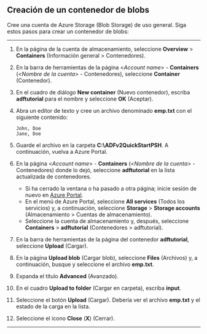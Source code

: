 

## Creación de un contenedor de blobs





Cree una cuenta de Azure Storage (Blob Storage) de uso general. Siga estos pasos para crear un contenedor de blobs:

------

1. En la página de la cuenta de almacenamiento, seleccione **Overview** > **Containers** (Información general > Contenedores).

2. En la barra de herramientas de la página <*Account name*> - **Containers** (<*Nombre de la cuenta*> - Contenedores), seleccione **Container** (Contenedor).

3. En el cuadro de diálogo **New container** (Nuevo contenedor), escriba **adftutorial** para el nombre y seleccione **OK** (Aceptar).

4. Abra un editor de texto y cree un archivo denominado **emp.txt** con el siguiente contenido:

   ```
   John, Doe
   Jane, Doe
   ```

5. Guarde el archivo en la carpeta **C:\ADFv2QuickStartPSH**. A continuación, vuelva a Azure Portal.

6. En la página <*Account name*> - **Containers** (<*Nombre de la cuenta*> - Contenedores) donde lo dejó, seleccione **adftutorial** en la lista actualizada de contenedores.

   - Si ha cerrado la ventana o ha pasado a otra página; inicie sesión de nuevo en [Azure Portal](https://portal.azure.com/).
   - En el menú de Azure Portal, seleccione **All services** (Todos los servicios) y, a continuación, seleccione **Storage** > **Storage accounts** (Almacenamiento > Cuentas de almacenamiento).
   - Seleccione la cuenta de almacenamiento y, después, seleccione **Containers** > **adftutorial** (Contenedores > adftutorial).

7. En la barra de herramientas de la página del contenedor **adftutorial**, seleccione **Upload** (Cargar).

8. En la página **Upload blob** (Cargar blob), seleccione **Files** (Archivos) y, a continuación, busque y seleccione el archivo **emp.txt**.

9. Expanda el título **Advanced** (Avanzado).

10. En el cuadro **Upload to folder** (Cargar en carpeta), escriba **input**.

11. Seleccione el botón **Upload** (Cargar). Debería ver el archivo **emp.txt** y el estado de la carga en la lista.

12. Seleccione el icono **Close** (**X**) (Cerrar).

------

